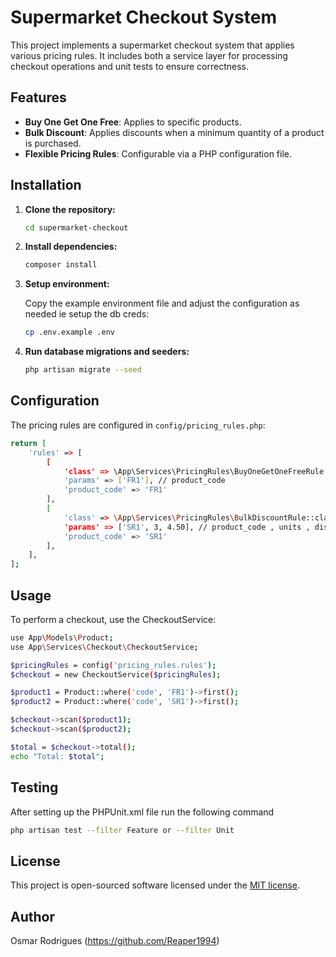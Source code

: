 # Supermarket Checkout System

This project implements a supermarket checkout system that applies various pricing rules. It includes both a service layer for processing checkout operations and unit tests to ensure correctness.

## Features

- **Buy One Get One Free**: Applies to specific products.
- **Bulk Discount**: Applies discounts when a minimum quantity of a product is purchased.
- **Flexible Pricing Rules**: Configurable via a PHP configuration file.

## Installation

1. **Clone the repository:**

    ```bash
    cd supermarket-checkout
    ```

2. **Install dependencies:**

    ```bash
    composer install
    ```

3. **Setup environment:**

    Copy the example environment file and adjust the configuration as needed ie setup the db creds:

    ```bash
    cp .env.example .env
    ```

4. **Run database migrations and seeders:**

    ```bash
    php artisan migrate --seed
    ```

## Configuration

The pricing rules are configured in `config/pricing_rules.php`:

```bash
return [
    'rules' => [
        [
            'class' => \App\Services\PricingRules\BuyOneGetOneFreeRule::class,
            'params' => ['FR1'], // product_code
            'product_code' => 'FR1'
        ],
        [
            'class' => \App\Services\PricingRules\BulkDiscountRule::class,
            'params' => ['SR1', 3, 4.50], // product_code , units , discount
            'product_code' => 'SR1'
        ],
    ],
];
```

## Usage

To perform a checkout, use the CheckoutService:

```bash
use App\Models\Product;
use App\Services\Checkout\CheckoutService;

$pricingRules = config('pricing_rules.rules');
$checkout = new CheckoutService($pricingRules);

$product1 = Product::where('code', 'FR1')->first();
$product2 = Product::where('code', 'SR1')->first();

$checkout->scan($product1);
$checkout->scan($product2);

$total = $checkout->total();
echo "Total: $total";
```

## Testing
After setting up the PHPUnit.xml file  run the following command 


```bash
php artisan test --filter Feature or --filter Unit
```

## License

This project is open-sourced software licensed under the [MIT license](https://opensource.org/licenses/MIT).

## Author
 Osmar Rodrigues (https://github.com/Reaper1994)

